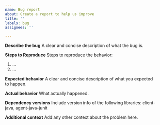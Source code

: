 ```yaml
---
name: Bug report
about: Create a report to help us improve
title: ''
labels: bug
assignees: ''

---
```


**Describe the bug**
A clear and concise description of what the bug is.

**Steps to Reproduce**
Steps to reproduce the behavior:
1. ...
2. ...

**Expected behavior**
A clear and concise description of what you expected to happen.

**Actual behavior**
What actually happened.

**Dependency versions**
Include version info of the following libraries: client-java, agent-java-junit

**Additional context**
Add any other context about the problem here.

